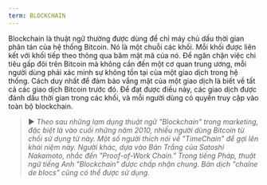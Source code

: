 ```yaml
---
term: BLOCKCHAIN
---
```


Blockchain là thuật ngữ thường được dùng để chỉ máy chủ dấu thời gian phân tán của hệ thống Bitcoin. Nó là một chuỗi các khối. Mỗi khối được liên kết với khối tiếp theo thông qua băm mật mã của nó. Để ngăn chặn việc chi tiêu gấp đôi trên Bitcoin mà không cần đến một cơ quan trung ương, mỗi người dùng phải xác minh sự không tồn tại của một giao dịch trong hệ thống. Cách duy nhất để đảm bảo vắng mặt của một giao dịch là biết về tất cả các giao dịch Bitcoin trước đó. Để đạt được điều này, các giao dịch được đánh dấu thời gian trong các khối, và mỗi người dùng có quyền truy cập vào toàn bộ blockchain.

> ► *Theo sau những lạm dụng thuật ngữ "Blockchain" trong marketing, đặc biệt là vào cuối những năm 2010, nhiều người dùng Bitcoin từ chối sử dụng từ này. Một số người thích nói về "TimeChain" để gợi lên khái niệm này. Người khác, dựa vào Bản Trắng của Satoshi Nakamoto, nhắc đến "Proof-of-Work Chain." Trong tiếng Pháp, thuật ngữ tiếng Anh "Blockchain" được chấp nhận chung. Bản dịch "chaîne de blocs" cũng có thể được sử dụng.*